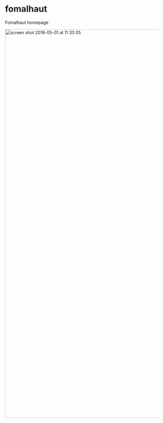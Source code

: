 # fomalhaut
Fomalhaut homepage


<img width="1278" alt="screen shot 2018-05-01 at 11 33 05" src="https://user-images.githubusercontent.com/35608280/39468486-7c72d152-4d33-11e8-870b-16739fa610b5.png">
